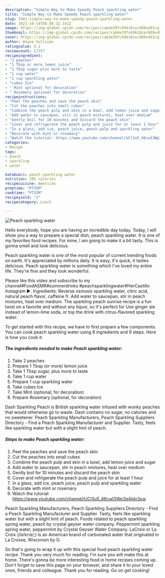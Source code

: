 ```yaml
---
description: "Simple Way to Make Speedy Peach sparkling water"
title: "Simple Way to Make Speedy Peach sparkling water"
slug: 5562-simple-way-to-make-speedy-peach-sparkling-water
date: 2021-10-14T08:58:32.141Z
image: https://img-global.cpcdn.com/recipes/cabde397c69618ce/680x482cq70/peach-sparkling-water-recipe-main-photo.jpg
thumbnail: https://img-global.cpcdn.com/recipes/cabde397c69618ce/680x482cq70/peach-sparkling-water-recipe-main-photo.jpg
cover: https://img-global.cpcdn.com/recipes/cabde397c69618ce/680x482cq70/peach-sparkling-water-recipe-main-photo.jpg
author: Wayne Sullivan
ratingvalue: 4.1
reviewcount: 17257
recipeingredient:
- "2 peaches"
- "1 Tbsp or more lemon juice"
- "1 Tbsp sugar plus more to taste"
- "1 cup water"
- "1 cup sparkling water"
- "cubes Ice"
- " Mint optional for decoration"
- " Rosemary optional for decoration"
recipeinstructions:
- "Peel the peaches and save the peach skin"
- "Cut the peaches into small cubes"
- "Combine the peach pulp and skin in a bowl, add lemon juice and sugar"
- "Add water to saucepan, stir in peach mixtures, heat over medium"
- "Gently boil for 10 minutes and discard the peach skin"
- "Cover and refrigerate the peach pulp and juice for at least 1 hour"
- "In a glass, add ice, peach juice, peach pulp and sparkling water"
- "Decorate with mint or rosemary"
- "Watch the tutorial: https://www.youtube.com/channel/UCl3u5_46cwI3Wp3q4Ido3xw"
categories:
- Recipe
tags:
- peach
- sparkling
- water

katakunci: peach sparkling water 
nutrition: 295 calories
recipecuisine: American
preptime: "PT35M"
cooktime: "PT32M"
recipeyield: "2"
recipecategory: Lunch

---
```



![Peach sparkling water](https://img-global.cpcdn.com/recipes/cabde397c69618ce/680x482cq70/peach-sparkling-water-recipe-main-photo.jpg)

Hello everybody, hope you are having an incredible day today. Today, I will show you a way to prepare a special dish, peach sparkling water. It is one of my favorites food recipes. For mine, I am going to make it a bit tasty. This is gonna smell and look delicious.

Peach sparkling water is one of the most popular of current trending foods on earth. It's appreciated by millions daily. It is easy, it's quick, it tastes delicious. Peach sparkling water is something which I've loved my entire life. They're fine and they look wonderful.

Please like this video and subscribe to my channel#FoodASMR#summerdrinks #peachsparklingwater#HerCastillo Instagram ►. Ingredients: Reverse osmosis sparkling water, citric acid, natural peach flavor, caffeine fr. Add water to saucepan, stir in peach mixtures, heat over medium. The sparkling peach sunrise recipe is a fun twist on a favorite and without any liquor, so it&#39;s perfect for Use ginger ale instead of lemon-lime soda, or top the drink with citrus-flavored sparkling water.


To get started with this recipe, we have to first prepare a few components. You can cook peach sparkling water using 8 ingredients and 9 steps. Here is how you cook it.

<!--inarticleads1-->

##### The ingredients needed to make Peach sparkling water:

1. Take 2 peaches
1. Prepare 1 Tbsp (or more) lemon juice
1. Take 1 Tbsp sugar, plus more to taste
1. Take 1 cup water
1. Prepare 1 cup sparkling water
1. Take cubes Ice
1. Take  Mint (optional, for decoration)
1. Prepare  Rosemary (optional, for decoration)


Dash Sparkling Peach is British sparkling water infused with wonky peaches that would otherwise go to waste. Dash contains no sugar, no calories and no sweetener. Peach Sparkling Manufacturers, Peach Sparkling Suppliers Directory - Find a Peach Sparkling Manufacturer and Supplier. Tasty, feels like sparkling water but with a slight hint of peach. 

<!--inarticleads2-->

##### Steps to make Peach sparkling water:

1. Peel the peaches and save the peach skin
1. Cut the peaches into small cubes
1. Combine the peach pulp and skin in a bowl, add lemon juice and sugar
1. Add water to saucepan, stir in peach mixtures, heat over medium
1. Gently boil for 10 minutes and discard the peach skin
1. Cover and refrigerate the peach pulp and juice for at least 1 hour
1. In a glass, add ice, peach juice, peach pulp and sparkling water
1. Decorate with mint or rosemary
1. Watch the tutorial: https://www.youtube.com/channel/UCl3u5_46cwI3Wp3q4Ido3xw


Peach Sparkling Manufacturers, Peach Sparkling Suppliers Directory - Find a Peach Sparkling Manufacturer and Supplier. Tasty, feels like sparkling water but with a slight hint of peach. Foods related to peach sparkling spring water, peach by crystal geyser water company. Peppermint sparkling spring water, peppermint by Crystal Geyser Water Company. LaCroix or La Croix (/ləˈkrɔɪ/;) is an American brand of carbonated water that originated in La Crosse, Wisconsin by G. 

So that's going to wrap it up with this special food peach sparkling water recipe. Thank you very much for reading. I'm sure you will make this at home. There's gonna be more interesting food in home recipes coming up. Don't forget to save this page on your browser, and share it to your loved ones, friends and colleague. Thank you for reading. Go on get cooking!
